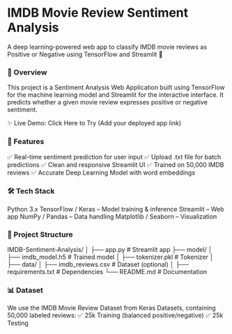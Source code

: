 <h1>IMDB Movie Review Sentiment Analysis</h1>

A deep learning-powered web app to classify IMDB movie reviews as Positive or Negative using TensorFlow and Streamlit 🚀

<h3>📌 Overview</h3>
This project is a Sentiment Analysis Web Application built using TensorFlow for the machine learning model and Streamlit for the interactive interface.
It predicts whether a given movie review expresses positive or negative sentiment.

✨ Live Demo: Click Here to Try (Add your deployed app link)


<h3>🚀 Features</h3>
✅ Real-time sentiment prediction for user input
✅ Upload .txt file for batch predictions
✅ Clean and responsive Streamlit UI
✅ Trained on 50,000 IMDB reviews
✅ Accurate Deep Learning Model with word embeddings

<h3>🛠 Tech Stack </h3>
Python 3.x
TensorFlow / Keras – Model training & inference
Streamlit – Web app
NumPy / Pandas – Data handling
Matplotlib / Seaborn – Visualization

<h3>📂 Project Structure</h3>

IMDB-Sentiment-Analysis/
│
├── app.py                 # Streamlit app
├── model/
│   ├── imdb_model.h5       # Trained model
│   ├── tokenizer.pkl       # Tokenizer
│
├── data/
│   ├── imdb_reviews.csv    # Dataset (optional)
│
├── requirements.txt        # Dependencies
└── README.md               # Documentation

<h3>📊 Dataset</h3>
We use the IMDB Movie Review Dataset from Keras Datasets, containing 50,000 labeled reviews:
✅ 25k Training (balanced positive/negative)
✅ 25k Testing
